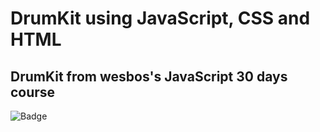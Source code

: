 # DrumKit using JavaScript, CSS and HTML
## DrumKit from wesbos's JavaScript 30 days course



















![Badge](https://img.shields.io/badge/Credits-WESBOS-%237159c1?style=for-the-badge&logo=ghost)

